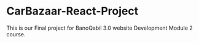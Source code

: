 # CarBazaar-React-Project
This is our Final project for BanoQabil 3.0 website Development Module 2 course.
